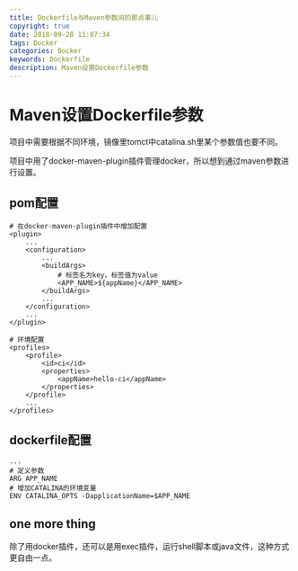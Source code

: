 ```yaml
---
title: Dockerfile与Maven参数间的那点事儿
copyright: true
date: 2018-09-28 11:07:34
tags: Docker
categories: Docker
keywords: Dockerfile
description: Maven设置Dockerfile参数
---
```


# Maven设置Dockerfile参数

项目中需要根据不同环境，镜像里tomct中catalina.sh里某个参数值也要不同。

项目中用了docker-maven-plugin插件管理docker，所以想到通过maven参数进行设置。

## pom配置

```
# 在docker-maven-plugin插件中增加配置
<plugin>
	...
	<configuration>
		...
		<buildArgs>
			# 标签名为key，标签值为value
			<APP_NAME>${appName}</APP_NAME>
		</buildArgs>
		...
	</configuration>
	...
</plugin>

# 环境配置
<profiles>
	<profile>
		<id>ci</id>
		<properties>
			<appName>hello-ci</appName>
		</properties>
	</profile>
	...
</profiles>
```

## dockerfile配置

```
...
# 定义参数
ARG APP_NAME
# 增加CATALINA的环境变量
ENV CATALINA_OPTS -DapplicationName=$APP_NAME
```

## one more thing

除了用docker插件，还可以是用exec插件，运行shell脚本或java文件，这种方式更自由一点。